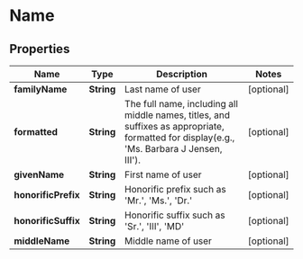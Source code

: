 

# Name

## Properties

Name | Type | Description | Notes
------------ | ------------- | ------------- | -------------
**familyName** | **String** | Last name of user |  [optional]
**formatted** | **String** | The full name, including all middle names, titles, and suffixes as appropriate, formatted for display(e.g., &#39;Ms. Barbara J Jensen, III&#39;). |  [optional]
**givenName** | **String** | First name of user |  [optional]
**honorificPrefix** | **String** | Honorific prefix such as &#39;Mr.&#39;, &#39;Ms.&#39;, &#39;Dr.&#39; |  [optional]
**honorificSuffix** | **String** | Honorific suffix such as &#39;Sr.&#39;, &#39;III&#39;, &#39;MD&#39; |  [optional]
**middleName** | **String** | Middle name of user |  [optional]



